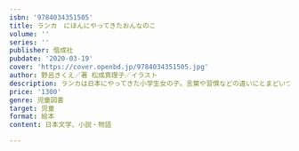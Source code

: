 ```yaml
---
isbn: '9784034351505'
title: ランカ　にほんにやってきたおんなのこ
volume: ''
series: ''
publisher: 偕成社
pubdate: '2020-03-19'
cover: 'https://cover.openbd.jp/9784034351505.jpg'
author: 野呂きくえ／著 松成真理子／イラスト
description: ランカは日本にやってきた小学生女の子。言葉や習慣などの違いにとまどいつつも、心を通わせ始めた子どもたちの姿を描きます。
price: '1300'
genre: 児童図書
target: 児童
format: 絵本
content: 日本文学、小説・物語

---
```

